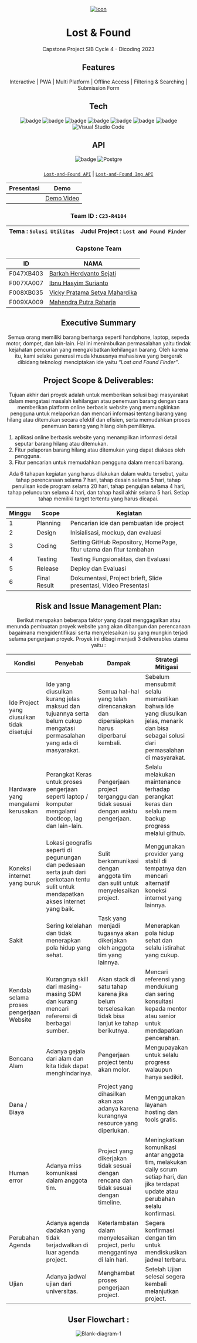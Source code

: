 <div align="center">
  
  <a href="https://ibb.co/pxpCNDc"><img src="https://i.ibb.co/nfYhnjk/icon.png" alt="icon" border="0"></a>
  
# Lost & Found 

Capstone Project SIB Cycle 4 - Dicoding 2023
  
## Features

 Interactive | PWA | Multi Platform | Offline Access | Filtering & Searching  | Submission Form

  
## Tech

![badge](https://img.shields.io/badge/Node.js-43853D?style=for-the-badge&logo=node.js&logoColor=white)
![badge](https://img.shields.io/badge/JavaScript-F7DF1E?style=for-the-badge&logo=javascript&logoColor=black)
![badge](https://img.shields.io/badge/HTML5-E34F26?style=for-the-badge&logo=html5&logoColor=white)
![badge](https://img.shields.io/badge/CSS3-1572B6?style=for-the-badge&logo=css3&logoColor=white)
![badge](https://img.shields.io/badge/Bootstrap-563D7C?style=for-the-badge&logo=bootstrap&logoColor=white)
![badge](https://img.shields.io/badge/Vercel-000000?style=for-the-badge&logo=vercel&logoColor=white) 
![badge](https://img.shields.io/badge/eslint-3A33D1?style=for-the-badge&logo=eslint&logoColor=white)
![Visual Studio Code](https://img.shields.io/badge/Visual%20Studio%20Code-0078d7.svg?style=for-the-badge&logo=visual-studio-code&logoColor=white)

  
## API
![badge](https://img.shields.io/badge/Express.js-404D59?style=for-the-badge)
![Postgre](https://img.shields.io/badge/PostgreSQL-316192?style=for-the-badge&logo=postgresql&logoColor=white) 
###
[`Lost-and-Found API`](https://github.com/OmMahen/lost-and-found-api) |
[`Lost-and-Found Img API`](https://github.com/OmMahen/lost-and-found-image-api)
  


  | Presentasi | Demo |
  ----------|---------
 || [Demo Video](https://youtu.be/QguTzavEbrw) 

  
 ### Team ID : `C23-R4104`
| Tema : `Solusi Utilitas`  |  Judul Project : `Lost and Found Finder` |
 ----------------------------- |----------------------------------- 
 ### Capstone Team
 | ID | NAMA |
  ----------------|------------------
  F047XB403 | [Barkah Herdyanto Sejati](https://github.com/Menrva-pixel)
  F007XA007 | [Ibnu Hasyim Surianto](https://github.com/IbnuHs)
  F008XB035 | [Vicky Pratama Setya Mahardika](https://github.com/VickyPratama87)
  F009XA009 | [Mahendra Putra Raharja](https://github.com/OmMahen)


  ## Executive Summary 
  
  Semua orang memiliki barang berharga seperti handphone, laptop, sepeda motor, dompet, dan lain-lain. Hal ini menimbulkan permasalahan yaitu tindak kejahatan pencurian yang mengakibatkan kehilangan barang. Oleh karena itu, kami selaku generasi muda khususnya mahasiswa yang bergerak dibidang teknologi menciptakan ide yaitu *“Lost and Found Finder”*.

  ## Project Scope & Deliverables:
  
  Tujuan akhir dari proyek adalah untuk memberikan solusi bagi masyarakat dalam mengatasi masalah kehilangan atau penemuan barang dengan cara memberikan platform online berbasis website yang memungkinkan pengguna untuk melaporkan dan mencari informasi tentang barang yang hilang atau ditemukan secara efektif dan efisien, serta memudahkan proses penemuan barang yang hilang oleh pemiliknya. 
  
</div>

1. aplikasi online berbasis website yang menampilkan informasi detail seputar barang hilang atau ditemukan.
2. Fitur pelaporan barang hilang atau ditemukan yang dapat diakses oleh pengguna.
3. Fitur pencarian untuk memudahkan pengguna dalam mencari barang.

<div align="center">
  
Ada 6 tahapan kegiatan yang harus dilakukan dalam waktu tersebut, yaitu tahap perencanaan selama 7 hari, tahap desain selama 5 hari, tahap penulisan kode program selama 20 hari, tahap pengujian selama 4 hari, tahap peluncuran selama 4 hari, dan tahap hasil akhir selama 5 hari. Setiap tahap memiliki target tertentu yang harus dicapai.   

Minggu | Scope |  Kegiatan
--|----------- | ---------------------------------------
1 | Planning | Pencarian ide dan pembuatan ide project
2 | Design | Inisialisasi, mockup, dan evaluasi
3 | Coding | Setting GitHub Repository, HomePage, fitur utama dan fitur tambahan
4 | Testing | Testing Fungsionalitas, dan Evaluasi
5 | Release | Deploy dan Evaluasi
6 | Final Result | Dokumentasi, Project brieft, Slide presentasi, Video Presentasi

  ##  Risk and Issue Management Plan: 

Berikut merupakan beberapa faktor yang dapat menggagalkan atau menunda pembuatan proyek website yang akan dibangun dan perencanaan bagaimana mengidentifikasi serta menyelesaikan isu yang mungkin terjadi selama pengerjaan proyek. Proyek ini dibagi menjadi 3 deliverables utama yaitu :

Kondisi  | Penyebab |Dampak  | Strategi Mitigasi
------------- | ------------- |------------- | -------------
Ide Project yang diusulkan tidak disetujui | Ide yang diusulkan kurang jelas maksud dan tujuannya serta belum cukup mengatasi permasalahan yang ada di masyarakat.| Semua hal-hal yang telah direncanakan dan dipersiapkan harus diperbarui kembali.  | Sebelum mensubmit selalu memastikan bahwa ide yang diusulkan jelas, menarik dan bisa sebagai solusi dari permasalahan di masyarakat.
Hardware yang mengalami kerusakan  | Perangkat Keras untuk proses pengerjaan seperti laptop / komputer mengalami bootloop, lag dan lain-lain. | Pengerjaan project terganggu dan tidak sesuai dengan waktu pengerjaan.  | Selalu melakukan maintenance terhadap perangkat keras dan selalu mem backup progress melalui github.
Koneksi internet yang buruk  | Lokasi geografis seperti di pegunungan dan pedesaan serta jauh dari perkotaan tentu sulit untuk mendapatkan akses internet yang baik. | Sulit berkomunikasi dengan anggota tim dan sulit untuk menyelesaikan project. | Menggunakan provider yang stabil di tempatnya dan mencari alternatif koneksi internet yang lainnya.
Sakit  | Sering kelelahan dan tidak menerapkan pola hidup yang sehat. | Task yang menjadi tugasnya akan dikerjakan oleh anggota tim yang lainnya.  | Menerapkan pola hidup sehat dan selalu istirahat yang cukup.
Kendala selama proses pengerjaan Website  | Kurangnya skill dari masing-masing SDM dan kurang mencari referensi di berbagai sumber. | Akan stack di satu tahap karena jika belum terselesaikan tidak bisa lanjut ke tahap berikutnya.  | Mencari referensi yang mendukung dan sering konsultasi kepada mentor atau senior untuk mendapatkan pencerahan. 
Bencana Alam  | Adanya gejala dari alam dan kita tidak dapat menghindarinya. | Pengerjaan project tentu akan molor.  | Mengupayakan untuk selalu progress walaupun hanya sedikit.
Dana / Biaya  |  | Project yang dihasilkan akan apa adanya karena kurangnya resource yang diperlukan. | Menggunakan layanan hosting dan tools gratis.
Human error  | Adanya miss komunikasi dalam anggota tim. | Project yang dikerjakan tidak sesuai dengan rencana dan tidak sesuai dengan timeline.  | Meningkatkan komunikasi antar anggota tim, melakukan daily scrum setiap hari, dan jika terdapat update atau perubahan selalu konfirmasi.
Perubahan Agenda  | Adanya agenda dadakan yang tidak terjadwalkan di luar agenda project. | Keterlambatan dalam menyelesaikan project, perlu menggantinya di lain hari.  | Segera konfirmasi dengan tim untuk mendiskusikan jadwal terbaru. 
Ujian  | Adanya jadwal ujian dari universitas. | Menghambat proses pengerjaan project.  | Setelah Ujian selesai segera kembali melanjutkan project.
  
  ## User Flowchart :

  <img src="https://i.ibb.co/Pj0j8kW/Blank-diagram-1.png" alt="Blank-diagram-1" border="0">
  </div>

